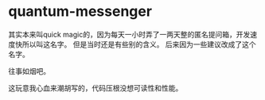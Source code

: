 # quantum-messenger

其实本来叫quick magic的，因为每天一小时弄了一两天整的匿名提问箱，开发速度快所以叫这名字。
但是当时还是有些别的含义。
后来因为一些建议改成了这个名字。

往事如烟吧。

这玩意我心血来潮胡写的，代码压根没想可读性和性能。

